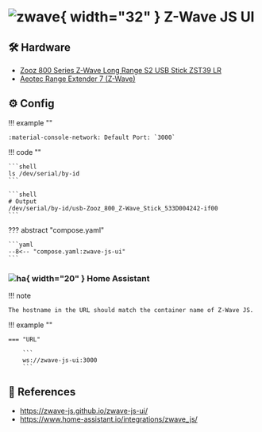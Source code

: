 # ![zwave](https://cdn.jsdelivr.net/gh/selfhst/icons/png/z-wave-js-ui.png){ width="32" } Z-Wave JS UI

## :hammer_and_wrench: Hardware

- [Zooz 800 Series Z-Wave Long Range S2 USB Stick ZST39 LR][2]
- [Aeotec Range Extender 7 (Z-Wave)][3]

## :gear: Config

!!! example ""

    :material-console-network: Default Port: `3000`

!!! code ""

    ```shell
    ls /dev/serial/by-id
    ```

    ```shell
    # Output
    /dev/serial/by-id/usb-Zooz_800_Z-Wave_Stick_533D004242-if00
    ```
    
??? abstract "compose.yaml"

    ```yaml
    --8<-- "compose.yaml:zwave-js-ui"
    ```

### ![ha](https://cdn.jsdelivr.net/gh/selfhst/icons/png/home-assistant.png){ width="20" } Home Assistant

!!! note

    The hostname in the URL should match the container name of Z-Wave JS.

!!! example ""

    === "URL"
    
        ```
        ws://zwave-js-ui:3000
        ```


## :link: References

- <https://zwave-js.github.io/zwave-js-ui/>
- <https://www.home-assistant.io/integrations/zwave_js/>

[1]: <https://zwave-js.github.io/zwave-js-ui/>
[2]: <https://www.amazon.com/dp/B0BW171KP3>
[3]: <https://www.amazon.com/gp/product/B081G97TLB/>
